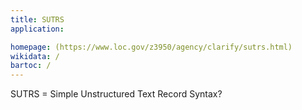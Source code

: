 ```yaml
---
title: SUTRS
application:

homepage: (https://www.loc.gov/z3950/agency/clarify/sutrs.html)
wikidata: /
bartoc: /
---
```

SUTRS = Simple Unstructured Text Record Syntax?